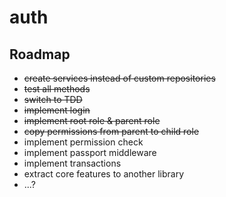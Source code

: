 # auth

## Roadmap

- ~~create services instead of custom repositories~~
- ~~test all methods~~
- ~~switch to TDD~~
- ~~implement login~~
- ~~implement root role & parent role~~
- ~~copy permissions from parent to child role~~
- implement permission check
- implement passport middleware
- implement transactions
- extract core features to another library
- ...?
